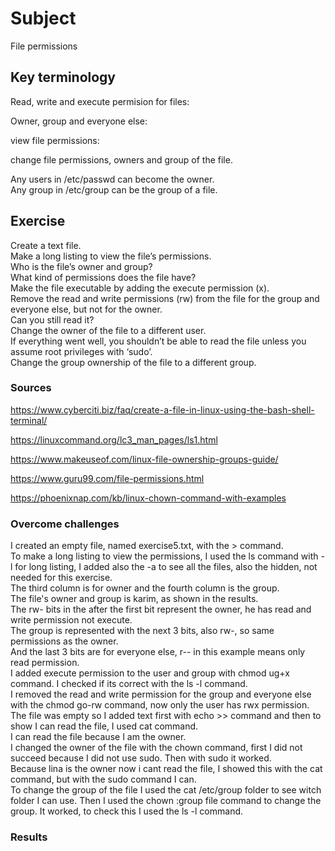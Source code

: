 # Subject
File permissions

## Key terminology
Read, write and execute permision for files:

Owner, group and everyone else:  

view file permissions:  

change file permissions, owners and group of the file.  

Any users in /etc/passwd can become the owner.  
Any group in /etc/group can be the group of a file.

## Exercise  
Create a text file.  
Make a long listing to view the file’s permissions.  
Who is the file’s owner and group?  
What kind of permissions does the file have?  
Make the file executable by adding the execute permission (x).  
Remove the read and write permissions (rw) from the file for the group and everyone else, but not for the owner.  
Can you still read it?  
Change the owner of the file to a different user.  
If everything went well, you shouldn’t be able to read the file unless you assume root privileges with ‘sudo’.  
Change the group ownership of the file to a different group.

### Sources  
https://www.cyberciti.biz/faq/create-a-file-in-linux-using-the-bash-shell-terminal/   

https://linuxcommand.org/lc3_man_pages/ls1.html  

https://www.makeuseof.com/linux-file-ownership-groups-guide/  

https://www.guru99.com/file-permissions.html  

https://phoenixnap.com/kb/linux-chown-command-with-examples




### Overcome challenges
I created an empty file, named exercise5.txt, with the > command.  
To make a long listing to view the permissions, I used the ls command with -l for long listing, I added also the -a to see all the files, also the hidden, not needed for this exercise.  
The third column is for owner and the fourth column is the group.  
The file's owner and group is karim, as shown in the results.  
The rw- bits in the after the first bit represent the owner, he has read and write permission not execute.  
The group is represented with the next 3 bits, also rw-, so same permissions as the owner.  
And the last 3 bits are for everyone else, r-- in this example means only read permission.  
I added execute permission to the user and group with chmod ug+x command.  I checked if its correct with the ls -l command.  
I removed the read and write permission for the group and everyone else with the chmod go-rw command, now only the user has rwx permission.  
The file was empty so I added text first with echo >> command and then to show I can read the file, I used cat command.  
I can read the file because I am the owner.  
I changed the owner of the file with the chown command, first I did not succeed  because I did not use sudo. Then with sudo it worked.  
Because lina is the owner now i cant read the file, I showed this with the cat command, but with the sudo command I can.  
To change the group of the file I used the cat /etc/group folder to see witch folder I can use. Then I used the chown :group file command to change the group. It worked, to check this I used the ls -l command. 







### Results